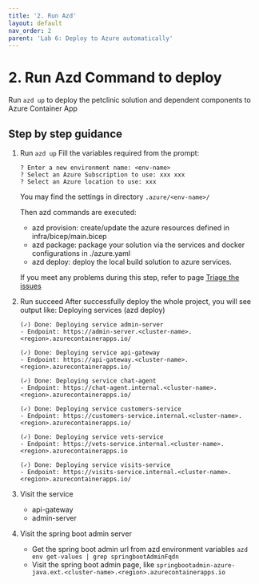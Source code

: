 ```yaml
---
title: '2. Run Azd'
layout: default
nav_order: 2
parent: 'Lab 6: Deploy to Azure automatically'
---
```


# 2. Run Azd Command to deploy

Run `azd up` to deploy the petclinic solution and dependent components to Azure Container App

## Step by step guidance

1. Run `azd up`
   Fill the variables required from the prompt:

   ```text
   ? Enter a new environment name: <env-name>
   ? Select an Azure Subscription to use: xxx xxx
   ? Select an Azure location to use: xxx
   ```

   You may find the settings in directory `.azure/<env-name>/`

   Then azd commands are executed:
   - azd provision: create/update the azure resources defined in infra/bicep/main.bicep
   - azd package: package your solution via the services and docker configurations in ./azure.yaml
   - azd deploy: deploy the local build solution to azure services.

   If you meet any problems during this step, refer to page [Triage the issues](0603.md)

1. Run succeed
   After successfully deploy the whole project, you will see output like:
   Deploying services (azd deploy)

   ```text
   (✓) Done: Deploying service admin-server
   - Endpoint: https://admin-server.<cluster-name>.<region>.azurecontainerapps.io/

   (✓) Done: Deploying service api-gateway
   - Endpoint: https://api-gateway.<cluster-name>.<region>.azurecontainerapps.io/

   (✓) Done: Deploying service chat-agent
   - Endpoint: https://chat-agent.internal.<cluster-name>.<region>.azurecontainerapps.io/

   (✓) Done: Deploying service customers-service
   - Endpoint: https://customers-service.internal.<cluster-name>.<region>.azurecontainerapps.io/

   (✓) Done: Deploying service vets-service
   - Endpoint: https://vets-service.internal.<cluster-name>.<region>.azurecontainerapps.io

   (✓) Done: Deploying service visits-service
   - Endpoint: https://visits-service.internal.<cluster-name>.<region>.azurecontainerapps.io/
   ```

1. Visit the service

   - api-gateway
   - admin-server

1. Visit the spring boot admin server

   - Get the spring boot admin url from azd environment variables
   `azd env get-values | grep springbootAdminFqdn`
   - Visit the spring boot admin page, like
   `springbootadmin-azure-java.ext.<cluster-name>.<region>.azurecontainerapps.io`

